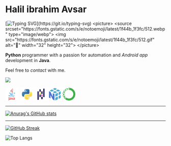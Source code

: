 # Halil ibrahim Avsar

[![Typing SVG](https://readme-typing-svg.demolab.com?font=Fira+Code&duration=3000&pause=800&width=435&lines=Welcome+to+my+page!+;If+you+have+any+questions+;or+would+like+to+get+in+touch;+please+don't+hesitate+to+contact+me.)](https://git.io/typing-svg)
<picture>
  <source srcset="https://fonts.gstatic.com/s/e/notoemoji/latest/1f44b_1f3fc/512.webp" type="image/webp">
  <img src="https://fonts.gstatic.com/s/e/notoemoji/latest/1f44b_1f3fc/512.gif" alt="👋" width="32" height="32">
</picture>

**Python** programmer with a passion for automation and *Android app* development in **Java**. 

Feel free to *contact* with me.

![](https://komarev.com/ghpvc/?username=halilibrahimavsar)
<div>
  <img src="https://github.com/devicons/devicon/blob/master/icons/java/java-original-wordmark.svg" title="Java" alt="Java" width="40" height="40"/>&nbsp;
  <img src="https://github.com/devicons/devicon/blob/master/icons/python/python-original.svg" title="Python" **alt="Python" width="40" height="40"/>
  <img src="https://github.com/devicons/devicon/blob/master/icons/pandas/pandas-original.svg" title="Pandas" **alt="Pandas" width="40" height="40"/>
  <img src="https://github.com/devicons/devicon/blob/master/icons/numpy/numpy-original.svg" title="Numpy" **alt="Numpy" width="40" height="40"/>
  <img src="https://github.com/devicons/devicon/blob/master/icons/anaconda/anaconda-original.svg" title="Anaconda" **alt="Anaconda" width="40" height="40"/>
</div>

---
[![Anurag's GitHub stats](https://github-readme-stats.vercel.app/api?username=halilibrahimavsar&show_icons=true&theme=transparent&hide=contribs,prs)](https://github.com/anuraghazra/github-readme-stats)

---
[![GitHub Streak](https://streak-stats.demolab.com/?user=halilibrahimavsar&theme=tokyonight)](https://git.io/streak-stats)

![Top Langs](https://github-readme-stats.vercel.app/api/top-langs/?username=halilibrahimavsar&hide=javascript,css,scss,html&theme=tokyonight)
